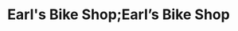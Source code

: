 ---
title: "Earl's Bike Shop;Earl’s Bike Shop"
url: /atlanta/earls-bike-shop-earls-bike-shop/
shop: bicycle
---